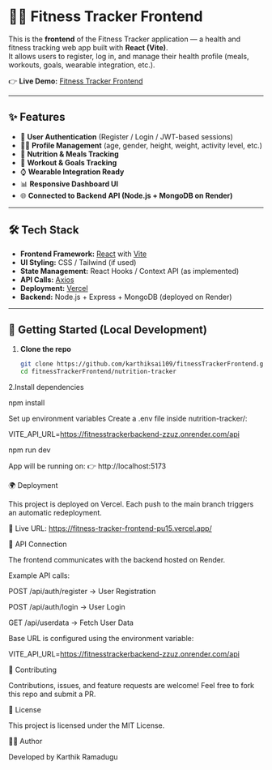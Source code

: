 # 🏋️‍♂️ Fitness Tracker Frontend

This is the **frontend** of the Fitness Tracker application — a health and fitness tracking web app built with **React (Vite)**.  
It allows users to register, log in, and manage their health profile (meals, workouts, goals, wearable integration, etc.).  

👉 **Live Demo:** [Fitness Tracker Frontend](https://fitness-tracker-frontend-pu15.vercel.app/)

---

## ✨ Features

- 🔐 **User Authentication** (Register / Login / JWT-based sessions)  
- 🧑‍💻 **Profile Management** (age, gender, height, weight, activity level, etc.)  
- 🍎 **Nutrition & Meals Tracking**  
- 🏃 **Workout & Goals Tracking**  
- ⌚ **Wearable Integration Ready**  
- 📊 **Responsive Dashboard UI**  
- 🌐 **Connected to Backend API (Node.js + MongoDB on Render)**  

---

## 🛠 Tech Stack

- **Frontend Framework:** [React](https://react.dev/) with [Vite](https://vitejs.dev/)  
- **UI Styling:** CSS / Tailwind (if used)  
- **State Management:** React Hooks / Context API (as implemented)  
- **API Calls:** [Axios](https://axios-http.com/)  
- **Deployment:** [Vercel](https://vercel.com/)  
- **Backend:** Node.js + Express + MongoDB (deployed on Render)  

---

## 🚀 Getting Started (Local Development)

1. **Clone the repo**
   ```bash
   git clone https://github.com/karthiksai109/fitnessTrackerFrontend.git
   cd fitnessTrackerFrontend/nutrition-tracker

2.Install dependencies

npm install


Set up environment variables
Create a .env file inside nutrition-tracker/:

VITE_API_URL=https://fitnesstrackerbackend-zzuz.onrender.com/api






npm run dev


App will be running on:
👉 http://localhost:5173

🌍 Deployment

This project is deployed on Vercel.
Each push to the main branch triggers an automatic redeployment.

🔗 Live URL: https://fitness-tracker-frontend-pu15.vercel.app/

📡 API Connection

The frontend communicates with the backend hosted on Render.

Example API calls:

POST /api/auth/register → User Registration

POST /api/auth/login → User Login

GET /api/userdata → Fetch User Data

Base URL is configured using the environment variable:

VITE_API_URL=https://fitnesstrackerbackend-zzuz.onrender.com/api

🤝 Contributing

Contributions, issues, and feature requests are welcome!
Feel free to fork this repo and submit a PR.

📜 License

This project is licensed under the MIT License.

👨‍💻 Author

Developed by Karthik Ramadugu
